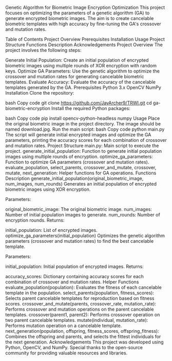 Genetic Algorithm for Biometric Image Encryption Optimization
This project focuses on optimizing the parameters of a genetic algorithm (GA) to generate encrypted biometric images. The aim is to create cancelable biometric templates with high accuracy by fine-tuning the GA's crossover and mutation rates.

Table of Contents
Project Overview
Prerequisites
Installation
Usage
Project Structure
Functions Description
Acknowledgements
Project Overview
The project involves the following steps:

Generate Initial Population: Create an initial population of encrypted biometric images using multiple rounds of XOR encryption with random keys.
Optimize GA Parameters: Use the genetic algorithm to optimize the crossover and mutation rates for generating cancelable biometric templates.
Evaluate Accuracy: Evaluate the accuracy of the cancelable templates generated by the GA.
Prerequisites
Python 3.x
OpenCV
NumPy
Installation
Clone the repository:

bash
Copy code
git clone https://github.com/JayArcher9/TRWI.git
cd ga-biometric-encryption
Install the required Python packages:

bash
Copy code
pip install opencv-python-headless numpy
Usage
Place the original biometric image in the project directory. The image should be named download.jpg.
Run the main script:
bash
Copy code
python main.py
The script will generate initial encrypted images and optimize the GA parameters, printing the accuracy scores for each combination of crossover and mutation rates.
Project Structure
main.py: Main script to execute the project.
generate_initial_population: Function to generate initial population images using multiple rounds of encryption.
optimize_ga_parameters: Function to optimize GA parameters (crossover and mutation rates).
evaluate_population, select_parents, crossover_and_mutate, crossover, mutate, next_generation: Helper functions for GA operations.
Functions Description
generate_initial_population(original_biometric_image, num_images, num_rounds)
Generates an initial population of encrypted biometric images using XOR encryption.

Parameters:

original_biometric_image: The original biometric image.
num_images: Number of initial population images to generate.
num_rounds: Number of encryption rounds.
Returns:

initial_population: List of encrypted images.
optimize_ga_parameters(initial_population)
Optimizes the genetic algorithm parameters (crossover and mutation rates) to find the best cancelable template.

Parameters:

initial_population: Initial population of encrypted images.
Returns:

accuracy_scores: Dictionary containing accuracy scores for each combination of crossover and mutation rates.
Helper Functions
evaluate_population(population): Evaluates the fitness of each cancelable template in the population.
select_parents(population, fitness_scores): Selects parent cancelable templates for reproduction based on fitness scores.
crossover_and_mutate(parents, crossover_rate, mutation_rate): Performs crossover and mutation operations on the parent cancelable templates.
crossover(parent1, parent2): Performs crossover operation on two parent cancelable templates.
mutate(individual, mutation_rate): Performs mutation operation on a cancelable template.
next_generation(population, offspring, fitness_scores, offspring_fitness): Combines the offspring and parents, and selects the fittest individuals for the next generation.
Acknowledgements
This project was developed using Python, OpenCV, and NumPy. Special thanks to the open-source community for providing valuable resources and libraries.
